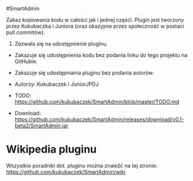 #SmartAdmin

Zakaz kopiowania kodu w całości jak i jednej częśći.
Plugin jest tworzony przez Kukubaczka i Juniora (oraz okazyjnie przez społeczność w postaci pull commitów).

1. Zezwala się na udostępnienie pluginu.
- Zakazuje się udostępnienia kodu bez podania linku do tego projektu na GitHubie.
- Zakazuje się udostępniania pluginu bez podania autorów.

- Autorzy: Kukubaczek i JuniorJPDJ
- TODO: https://github.com/kukubaczek/SmartAdmin/blob/master/TODO.md
- Download: https://github.com/kukubaczek/SmartAdmin/releases/download/v0.1-beta2/SmartAdmin.jar

Wikipedia pluginu
===

Wszystkie poradniki dot. pluginu można znaleźć na tej stronie: https://github.com/kukubaczek/SmartAdmin/wiki
